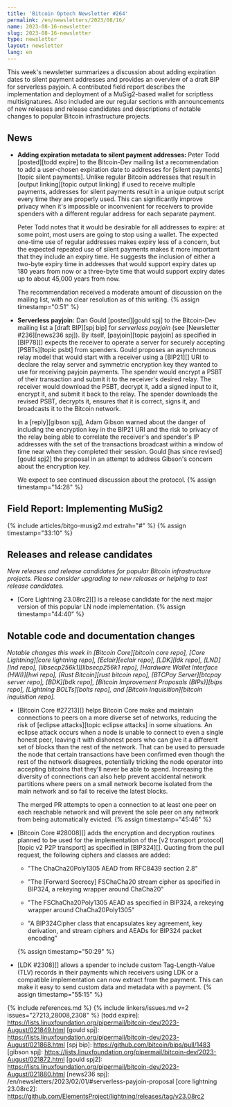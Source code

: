 ```yaml
---
title: 'Bitcoin Optech Newsletter #264'
permalink: /en/newsletters/2023/08/16/
name: 2023-08-16-newsletter
slug: 2023-08-16-newsletter
type: newsletter
layout: newsletter
lang: en
---
```

This week's newsletter summarizes a discussion about adding expiration
dates to silent payment addresses and provides an overview of a draft BIP
for serverless payjoin.  A contributed field report describes the
implementation and deployment of a MuSig2-based wallet for scriptless
multisignatures.  Also included are our regular sections with
announcements of new releases and release candidates and descriptions of
notable changes to popular Bitcoin infrastructure projects.

## News

- **Adding expiration metadata to silent payment addresses:** Peter Todd
  [posted][todd expire] to the Bitcoin-Dev mailing list a recommendation
  to add a user-chosen expiration date to addresses for [silent
  payments][topic silent payments].  Unlike regular Bitcoin addresses
  that result in [output linking][topic output linking] if used to
  receive multiple payments, addresses for silent payments result in a
  unique output script every time they are properly used.  This can
  significantly improve privacy when it's impossible or inconvenient for
  receivers to provide spenders with a different regular address for
  each separate payment.

    Peter Todd notes that it would be desirable for all addresses to
    expire: at some point, most users are going to stop using a wallet.
    The expected one-time use of regular addresses makes expiry less of
    a concern, but the expected repeated use of silent payments makes it
    more important that they include an expiry time.  He suggests the
    inclusion of either a two-byte expiry time in addresses that would
    support expiry dates up 180 years from now or a three-byte time that
    would support expiry dates up to about 45,000 years from now.

    The recommendation received a moderate amount of discussion on the
    mailing list, with no clear resolution as of this writing. {% assign timestamp="0:51" %}

- **Serverless payjoin:** Dan Gould [posted][gould spj] to the
  Bitcoin-Dev mailing list a [draft BIP][spj bip] for _serverless
  payjoin_ (see [Newsletter #236][news236 spj]).  By itself, [payjoin][topic payjoin] as
  specified in [BIP78][] expects the receiver to operate a server for
  securely accepting [PSBTs][topic psbt] from spenders.  Gould proposes an asynchronous
  relay model that would start with a receiver using a [BIP21][] URI to
  declare the relay server and symmetric encryption key they wanted to
  use for receiving payjoin payments.  The spender would encrypt a PSBT
  of their transaction and submit it to the receiver's desired relay.  The
  receiver would download the PSBT, decrypt it, add a signed input to
  it, encrypt it, and submit it back to the relay.  The spender
  downloads the revised PSBT, decrypts it, ensures that it is correct,
  signs it, and broadcasts it to the Bitcoin network.

    In a [reply][gibson spj], Adam Gibson warned about the danger of
    including the encryption key in the BIP21 URI and the risk to
    privacy of the relay being able to correlate the receiver's and
    spender's IP addresses with the set of the transactions broadcast
    within a window of time near when they completed their session.
    Gould [has since revised][gould spj2] the proposal in an attempt
    to address Gibson's concern about the encryption key.

    We expect to see continued discussion about the protocol. {% assign timestamp="14:28" %}

## Field Report: Implementing MuSig2

{% include articles/bitgo-musig2.md extrah="#" %} {% assign timestamp="33:10" %}

## Releases and release candidates

*New releases and release candidates for popular Bitcoin infrastructure
projects.  Please consider upgrading to new releases or helping to test release candidates.*

- [Core Lightning 23.08rc2][] is a release candidate for the next major
  version of this popular LN node implementation. {% assign timestamp="44:40" %}

## Notable code and documentation changes

*Notable changes this week in [Bitcoin Core][bitcoin core repo], [Core
Lightning][core lightning repo], [Eclair][eclair repo], [LDK][ldk repo],
[LND][lnd repo], [libsecp256k1][libsecp256k1 repo], [Hardware Wallet
Interface (HWI)][hwi repo], [Rust Bitcoin][rust bitcoin repo], [BTCPay
Server][btcpay server repo], [BDK][bdk repo], [Bitcoin Improvement
Proposals (BIPs)][bips repo], [Lightning BOLTs][bolts repo], and
[Bitcoin Inquisition][bitcoin inquisition repo].*

- [Bitcoin Core #27213][] helps Bitcoin Core make and maintain
  connections to peers on a more diverse set of networks, reducing the
  risk of [eclipse attacks][topic eclipse attacks] in some situations.
  An eclipse attack occurs when a node is unable to connect to even a
  single honest peer, leaving it with dishonest peers who can give it a
  different set of blocks than the rest of the network.  That can be
  used to persuade the node that certain transactions have been
  confirmed even though the rest of the network disagrees, potentially
  tricking the node operator into accepting bitcoins that they'll never
  be able to spend.  Increasing the diversity of connections can also help
  prevent accidental network partitions where peers on a small network
  become isolated from the main network and so fail to receive the
  latest blocks.

    The merged PR attempts to open a connection to at least one peer on
    each reachable network and will prevent the sole peer on any network
    from being automatically evicted. {% assign timestamp="45:46" %}

- [Bitcoin Core #28008][] adds the encryption and decryption routines
  planned to be used for the implementation of the [v2 transport
  protocol][topic v2 P2P transport] as specified in [BIP324][].  Quoting
  from the pull request, the following ciphers and classes are added:

    - "The ChaCha20Poly1305 AEAD from RFC8439 section 2.8"

    - "The [Forward Secrecy] FSChaCha20 stream cipher as specified in
      BIP324, a rekeying wrapper around ChaCha20"

    - "The FSChaCha20Poly1305 AEAD as specified in BIP324, a rekeying
      wrapper around ChaCha20Poly1305"

    - "A BIP324Cipher class that encapsulates key agreement, key
      derivation, and stream ciphers and AEADs for BIP324 packet
      encoding"

  {% assign timestamp="50:29" %}

- [LDK #2308][] allows a spender to include custom Tag-Length-Value
  (TLV) records in their payments which receivers using LDK or a
  compatible implementation can now extract from the payment.  This can
  make it easy to send custom data and metadata with a payment. {% assign timestamp="55:15" %}

{% include references.md %}
{% include linkers/issues.md v=2 issues="27213,28008,2308" %}
[todd expire]: https://lists.linuxfoundation.org/pipermail/bitcoin-dev/2023-August/021849.html
[gould spj]: https://lists.linuxfoundation.org/pipermail/bitcoin-dev/2023-August/021868.html
[spj bip]: https://github.com/bitcoin/bips/pull/1483
[gibson spj]: https://lists.linuxfoundation.org/pipermail/bitcoin-dev/2023-August/021872.html
[gould spj2]: https://lists.linuxfoundation.org/pipermail/bitcoin-dev/2023-August/021880.html
[news236 spj]: /en/newsletters/2023/02/01/#serverless-payjoin-proposal
[core lightning 23.08rc2]: https://github.com/ElementsProject/lightning/releases/tag/v23.08rc2
